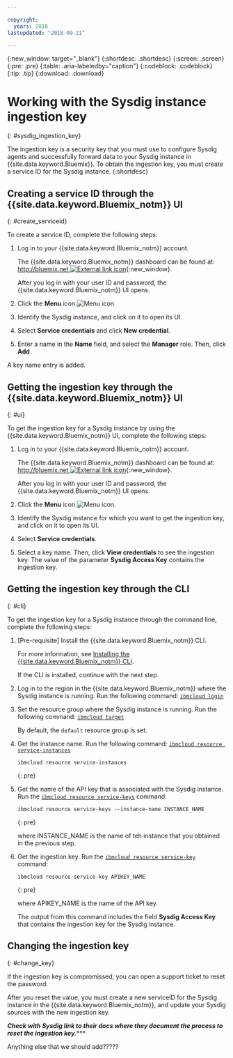 ```yaml
---

copyright:
  years: 2018
lastupdated: "2018-09-21"

---
```


{:new_window: target="_blank"}
{:shortdesc: .shortdesc}
{:screen: .screen}
{:pre: .pre}
{:table: .aria-labeledby="caption"}
{:codeblock: .codeblock}
{:tip: .tip}
{:download: .download}

# Working with the Sysdig instance ingestion key
{: #sysdig_ingestion_key}

The ingestion key is a security key that you must use to configure Sysdig agents and successfully forward data to your Sysdig instance in {{site.data.keyword.Bluemix}}. To obtain the ingestion key, you must create a service ID for the Sysdig instance. 
{:shortdesc}

## Creating a service ID through the {{site.data.keyword.Bluemix_notm}} UI
{: #create_serviceid}

To create a service ID, complete the following steps:

1. Log in to your {{site.data.keyword.Bluemix_notm}} account.

    The {{site.data.keyword.Bluemix_notm}} dashboard can be found at: [http://bluemix.net ![External link icon](../../../icons/launch-glyph.svg "External link icon")](http://bluemix.net){:new_window}.

	After you log in with your user ID and password, the {{site.data.keyword.Bluemix_notm}} UI opens.

2. Click the **Menu** icon ![Menu icon](../icons/icon_hamburger.svg).

3. Identify the Sysdig instance, and click on it to open its UI.

4. Select **Service credentials** and click **New credential**.

5. Enter a name in the **Name** field, and select the **Manager** role. Then, click **Add**.

A key name entry is added.


## Getting the ingestion key through the {{site.data.keyword.Bluemix_notm}} UI
{: #ui}

To get the ingestion key for a Sysdig instance by using the {{site.data.keyword.Bluemix_notm}} UI, complete the following steps:

1. Log in to your {{site.data.keyword.Bluemix_notm}} account.

    The {{site.data.keyword.Bluemix_notm}} dashboard can be found at: [http://bluemix.net ![External link icon](../../../icons/launch-glyph.svg "External link icon")](http://bluemix.net){:new_window}.

	After you log in with your user ID and password, the {{site.data.keyword.Bluemix_notm}} UI opens.

2. Click the **Menu** icon ![Menu icon](../icons/icon_hamburger.svg).

3. Identify the Sysdig instance for which you want to get the ingestion key, and click on it to open its UI.

4. Select **Service credentials**.

5. Select a key name. Then, click **View credentials** to see the ingestion key. The value of the parameter **Sysdig Access Key** contains the ingestion key.



## Getting the ingestion key through the CLI
{: #cli}

To get the ingestion key for a Sysdig instance through the command line, complete the following steps:

1. [Pre-requisite] Install the {{site.data.keyword.Bluemix_notm}} CLI.

   For more information, see [Installing the {{site.data.keyword.Bluemix_notm}} CLI](/docs/cli/index.html#overview).

   If the CLI is installed, continue with the next step.

2. Log in to the region in the {{site.data.keyword.Bluemix_notm}} where the Sysdig instance is running. Run the following command: [`ibmcloud login`](/docs/cli/reference/ibmcloud/bx_cli.html#ibmcloud_login)

3. Set the resource group where the Sysdig instance is running. Run the following command: [`ibmcloud target`](/docs/cli/reference/ibmcloud/bx_cli.html#ibmcloud_target)

    By default, the `default` resource group is set.

4. Get the instance name. Run the following command: [`ibmcloud resource service-instances`](/docs/cli/reference/ibmcloud/cli_resource_group.html#ibmcloud_resource_service_instances)

    ```
    ibmcloud resource service-instances
    ```
    {: pre}

5. Get the name of the API key that is associated with the Sysdig instance. Run the [`ibmcloud resource service-keys`](/docs/cli/reference/ibmcloud/cli_resource_group.html#ibmcloud_resource_service_instances) command:

    ```
    ibmcloud resource service-keys --instance-name INSTANCE_NAME
    ```
    {: pre}

    where INSTANCE_NAME is the name of teh instance that you obtained in the previous step.

6. Get the ingestion key. Run the [`ibmcloud resource service-key`](/docs/cli/reference/ibmcloud/cli_resource_group.html#ibmcloud_resource_service_key) command:

    ```
    ibmcloud resource service-key APIKEY_NAME
    ```
    {: pre}

    where APIKEY_NAME is the name of the API key.
 
    The output from this command includes the field **Sysdig Access Key** that contains the ingestion key for the Sysdig instance.


## Changing the ingestion key
{: #change_key}

If the ingestion key is compromissed, you can open a support ticket to reset the password.

After you reset the value, you must create a new serviceID for the Sysdig instance in the {{site.data.keyword.Bluemix_notm}}, and update your Sysdig sources with the new ingestion key.

*****Check with Sysdig link to their docs where they document the process to reset the ingestion key.********

Anything else that we should add?????

